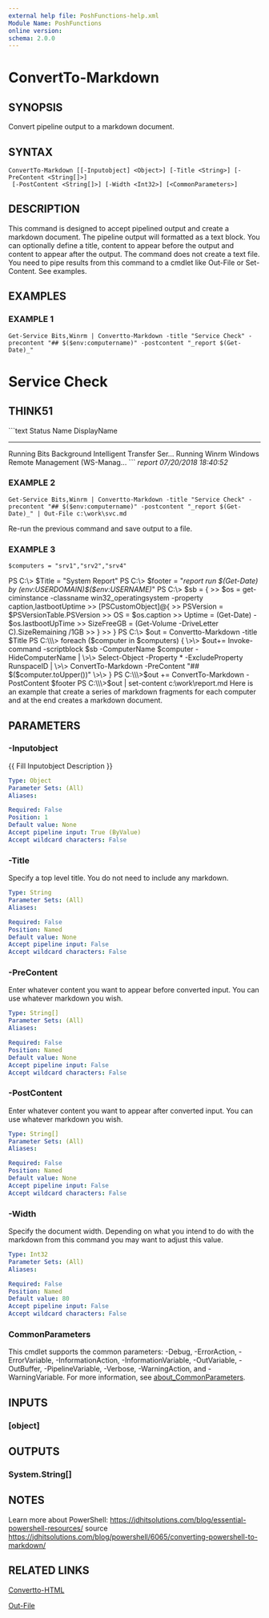 ```yaml
---
external help file: PoshFunctions-help.xml
Module Name: PoshFunctions
online version:
schema: 2.0.0
---
```


# ConvertTo-Markdown

## SYNOPSIS
Convert pipeline output to a markdown document.

## SYNTAX

```
ConvertTo-Markdown [[-Inputobject] <Object>] [-Title <String>] [-PreContent <String[]>]
 [-PostContent <String[]>] [-Width <Int32>] [<CommonParameters>]
```

## DESCRIPTION
This command is designed to accept pipelined output and create a markdown document.
The pipeline output will formatted as a text block.
You can optionally define a title, content to appear before the output and content to appear after the output.
The command does not create a text file.
You need to pipe results from this command to a cmdlet like Out-File or Set-Content.
See examples.

## EXAMPLES

### EXAMPLE 1
```
Get-Service Bits,Winrm | Convertto-Markdown -title "Service Check" -precontent "## $($env:computername)" -postcontent "_report $(Get-Date)_"
```

# Service Check
## THINK51
\`\`\`text
Status   Name               DisplayName
------   ----               -----------
Running  Bits               Background Intelligent Transfer Ser...
Running  Winrm              Windows Remote Management (WS-Manag...
\`\`\`
_report 07/20/2018 18:40:52_

### EXAMPLE 2
```
Get-Service Bits,Winrm | Convertto-Markdown -title "Service Check" -precontent "## $($env:computername)" -postcontent "_report $(Get-Date)_" | Out-File c:\work\svc.md
```

Re-run the previous command and save output to a file.

### EXAMPLE 3
```
$computers = "srv1","srv2","srv4"
```

PS C:\\\> $Title = "System Report"
PS C:\\\> $footer = "_report run $(Get-Date) by $($env:USERDOMAIN)\$($env:USERNAME)_"
PS C:\\\> $sb =  {
\>\> $os = get-ciminstance -classname win32_operatingsystem -property caption,lastbootUptime
\>\> \[PSCustomObject\]@{
\>\> PSVersion = $PSVersionTable.PSVersion
\>\> OS = $os.caption
\>\> Uptime = (Get-Date) - $os.lastbootUpTime
\>\> SizeFreeGB = (Get-Volume -DriveLetter C).SizeRemaining /1GB
\>\> }
\>\> }
PS C:\\\> $out = Convertto-Markdown -title $Title
PS C:\\\> foreach ($computer in $computers) {
\>\>  $out+= Invoke-command -scriptblock $sb -ComputerName $computer -HideComputerName |
\>\>  Select-Object -Property * -ExcludeProperty RunspaceID |
\>\>  ConvertTo-Markdown -PreContent "## $($computer.toUpper())"
\>\> }
PS C:\\\>$out += ConvertTo-Markdown -PostContent $footer
PS C:\\\>$out | set-content c:\work\report.md
Here is an example that create a series of markdown fragments for each computer and at the end creates a markdown document.

## PARAMETERS

### -Inputobject
{{ Fill Inputobject Description }}

```yaml
Type: Object
Parameter Sets: (All)
Aliases:

Required: False
Position: 1
Default value: None
Accept pipeline input: True (ByValue)
Accept wildcard characters: False
```

### -Title
Specify a top level title.
You do not need to include any markdown.

```yaml
Type: String
Parameter Sets: (All)
Aliases:

Required: False
Position: Named
Default value: None
Accept pipeline input: False
Accept wildcard characters: False
```

### -PreContent
Enter whatever content you want to appear before converted input.
You can use whatever markdown you wish.

```yaml
Type: String[]
Parameter Sets: (All)
Aliases:

Required: False
Position: Named
Default value: None
Accept pipeline input: False
Accept wildcard characters: False
```

### -PostContent
Enter whatever content you want to appear after converted input.
You can use whatever markdown you wish.

```yaml
Type: String[]
Parameter Sets: (All)
Aliases:

Required: False
Position: Named
Default value: None
Accept pipeline input: False
Accept wildcard characters: False
```

### -Width
Specify the document width.
Depending on what you intend to do with the markdown from this command you may want to adjust this value.

```yaml
Type: Int32
Parameter Sets: (All)
Aliases:

Required: False
Position: Named
Default value: 80
Accept pipeline input: False
Accept wildcard characters: False
```

### CommonParameters
This cmdlet supports the common parameters: -Debug, -ErrorAction, -ErrorVariable, -InformationAction, -InformationVariable, -OutVariable, -OutBuffer, -PipelineVariable, -Verbose, -WarningAction, and -WarningVariable. For more information, see [about_CommonParameters](http://go.microsoft.com/fwlink/?LinkID=113216).

## INPUTS

### [object]
## OUTPUTS

### System.String[]
## NOTES
Learn more about PowerShell: https://jdhitsolutions.com/blog/essential-powershell-resources/
source https://jdhitsolutions.com/blog/powershell/6065/converting-powershell-to-markdown/

## RELATED LINKS

[Convertto-HTML]()

[Out-File]()

